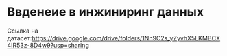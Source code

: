 # Ввденеие в инжиниринг данных
Ссылка на датасет:https://drive.google.com/drive/folders/1Nn9C2s_yZyvhX5LKMBCX4IR53z-8D4w9?usp=sharing
